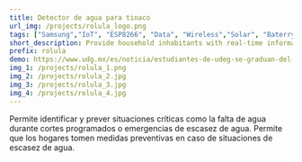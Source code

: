 ```yaml
---
title: Detector de agua para tinaco
url_img: /projects/rolula_logo.png
tags: ["Samsung","IoT", "ESP8266", "Data", "Wireless","Solar", "Baterry"]
short_description: Provide household inhabitants with real-time information on the level of their water tank.
prefix: rolula
demo: https://www.udg.mx/es/noticia/estudiantes-de-udeg-se-graduan-del-samsung-innovation-campus-2023?fbclid=IwZXh0bgNhZW0CMTAAAR3jB5QCtje1uFNtL7-fm0rCqpBgYygv1em2b3qFFyN_Gw9K5SRl6ranMWU_aem_AaCwcVwzlqxqQ5rkfNawh_uzB3xdjYtO2HEs4Ut7n1at0NGx-_2EtZqZFMNg_q-yvyP0dk65oyco_iI-bI92Z6wG
img_1: /projects/rolula_1.png
img_2: /projects/rolula_2.jpg
img_3: /projects/rolula_3.jpg
img_4: /projects/rolula_4.jpg
---
```

Permite identificar y prever situaciones críticas como la falta de agua durante cortes programados o emergencias de escasez de agua.
Permite que los hogares tomen medidas preventivas en caso de situaciones de escasez de agua.
